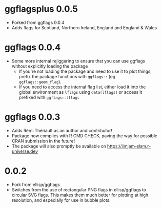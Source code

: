 # ggflagsplus 0.0.5

- Forked from ggflags 0.0.4
- Adds flags for Scotland, Northern Ireland, England and England & Wales

# ggflags 0.0.4

- Some more internal rejiggering to ensure that you can use ggflags without explicitly loading the package
  - If you're not loading the package and need to use it to plot things, prefix the package functions with `ggflags::` (eg. `ggflags::geom_flag`).
  - If you need to access the internal flag list, either load it into the global environment as `lflags` using `data(lflags)` or access it prefixed with `ggflags::lflags`

# ggflags 0.0.3

- Adds Rémi Thériault as an author and contributor!
- Package now complies with R CMD CHECK, paving the way for possible CRAN submission in the future!
- The package will also promptly be available on https://jimjam-slam.r-universe.dev

# 0.0.2

- Fork from ellisp/ggflags
- Switches from the use of rectangular PNG flags in ellisp/ggflags to circular SVG flags. This makes them much better for plotting at high resolution, and especially for use in bubble plots.
